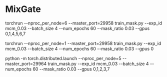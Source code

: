 # MixGate

torchrun --nproc_per_node=6 --master_port=29958 train_mask.py     --exp_id mcm_0.03     --batch_size 4     --num_epochs 60     --mask_ratio 0.03     --gpus 0,1,4,5,6,7

torchrun --nproc_per_node=1 --master_port=29958 train_mask.py     --exp_id mcm_0.03     --batch_size 4     --num_epochs 60     --mask_ratio 0.03     --gpus 0

python -m torch.distributed.launch --nproc_per_node=5 --master_port=29964 train_mask.py --exp_id mcm_0.03 --batch_size 4 --num_epochs 60 --mask_ratio 0.03 --gpus 0,1,2,3,7